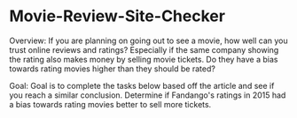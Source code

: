 # Movie-Review-Site-Checker

Overview:
If you are planning on going out to see a movie, how well can you trust online reviews and ratings? Especially if the same company showing the rating also makes money by selling movie tickets. Do they have a bias towards rating movies higher than they should be rated?

Goal:
Goal is to complete the tasks below based off the article and see if you reach a similar conclusion. Determine if Fandango's ratings in 2015 had a bias towards rating movies better to sell more tickets.
